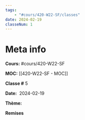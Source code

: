 ```yaml
---
tags:
	- "#cours/420-W22-SF/classes"
date: 2024-02-19
classeNum: 1
---
```


# Meta info
**Cours:** #cours/420-W22-SF

**MOC:** [[420-W22-SF - MOC]]

**Classe #** 5

**Date:**  2024-02-19

**Thème:**


**Remises**